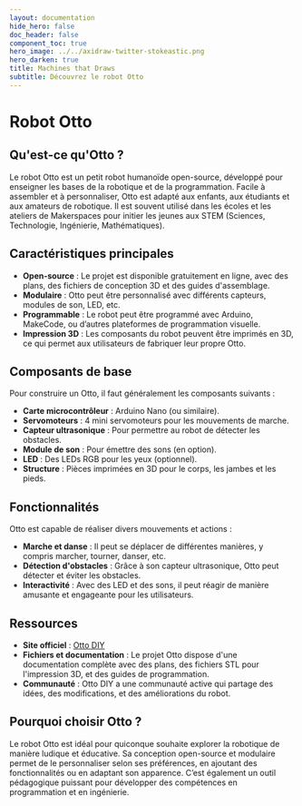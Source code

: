 ```yaml
---
layout: documentation
hide_hero: false
doc_header: false
component_toc: true
hero_image: ../../axidraw-twitter-stokeastic.png
hero_darken: true
title: Machines that Draws
subtitle: Découvrez le robot Otto
---
```


# Robot Otto

## Qu'est-ce qu'Otto ?
Le robot Otto est un petit robot humanoïde open-source, développé pour enseigner les bases de la robotique et de la programmation. Facile à assembler et à personnaliser, Otto est adapté aux enfants, aux étudiants et aux amateurs de robotique. Il est souvent utilisé dans les écoles et les ateliers de Makerspaces pour initier les jeunes aux STEM (Sciences, Technologie, Ingénierie, Mathématiques).

## Caractéristiques principales
- **Open-source** : Le projet est disponible gratuitement en ligne, avec des plans, des fichiers de conception 3D et des guides d'assemblage.
- **Modulaire** : Otto peut être personnalisé avec différents capteurs, modules de son, LED, etc.
- **Programmable** : Le robot peut être programmé avec Arduino, MakeCode, ou d’autres plateformes de programmation visuelle.
- **Impression 3D** : Les composants du robot peuvent être imprimés en 3D, ce qui permet aux utilisateurs de fabriquer leur propre Otto.

## Composants de base
Pour construire un Otto, il faut généralement les composants suivants :
- **Carte microcontrôleur** : Arduino Nano (ou similaire).
- **Servomoteurs** : 4 mini servomoteurs pour les mouvements de marche.
- **Capteur ultrasonique** : Pour permettre au robot de détecter les obstacles.
- **Module de son** : Pour émettre des sons (en option).
- **LED** : Des LEDs RGB pour les yeux (optionnel).
- **Structure** : Pièces imprimées en 3D pour le corps, les jambes et les pieds.

## Fonctionnalités
Otto est capable de réaliser divers mouvements et actions :
- **Marche et danse** : Il peut se déplacer de différentes manières, y compris marcher, tourner, danser, etc.
- **Détection d'obstacles** : Grâce à son capteur ultrasonique, Otto peut détecter et éviter les obstacles.
- **Interactivité** : Avec des LED et des sons, il peut réagir de manière amusante et engageante pour les utilisateurs.

## Ressources
- **Site officiel** : [Otto DIY](https://www.ottodiy.com/)
- **Fichiers et documentation** : Le projet Otto dispose d'une documentation complète avec des plans, des fichiers STL pour l'impression 3D, et des guides de programmation.
- **Communauté** : Otto DIY a une communauté active qui partage des idées, des modifications, et des améliorations du robot.

## Pourquoi choisir Otto ?
Le robot Otto est idéal pour quiconque souhaite explorer la robotique de manière ludique et éducative. Sa conception open-source et modulaire permet de le personnaliser selon ses préférences, en ajoutant des fonctionnalités ou en adaptant son apparence. C’est également un outil pédagogique puissant pour développer des compétences en programmation et en ingénierie.
